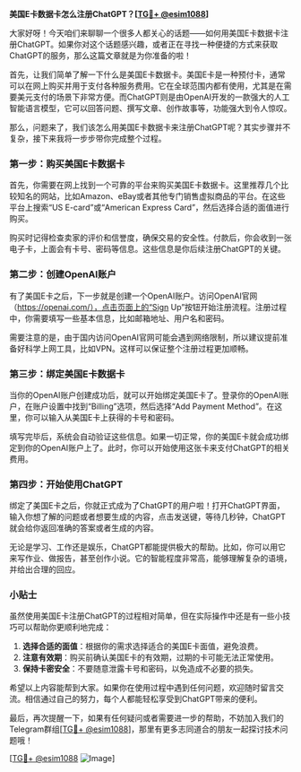 **美国E卡数据卡怎么注册ChatGPT？[[TG💪+ @esim1088](https://t.me/s/esim1088)]**

大家好呀！今天咱们来聊聊一个很多人都关心的话题——如何用美国E卡数据卡注册ChatGPT。如果你对这个话题感兴趣，或者正在寻找一种便捷的方式来获取ChatGPT的服务，那么这篇文章就是为你准备的啦！

首先，让我们简单了解一下什么是美国E卡数据卡。美国E卡是一种预付卡，通常可以在网上购买并用于支付各种服务费用。它在全球范围内都有使用，尤其是在需要美元支付的场景下非常方便。而ChatGPT则是由OpenAI开发的一款强大的人工智能语言模型，它可以回答问题、撰写文章、创作故事等，功能强大到令人惊叹。

那么，问题来了，我们该怎么用美国E卡数据卡来注册ChatGPT呢？其实步骤并不复杂，接下来我将一步步带你完成整个过程。

### 第一步：购买美国E卡数据卡

首先，你需要在网上找到一个可靠的平台来购买美国E卡数据卡。这里推荐几个比较知名的网站，比如Amazon、eBay或者其他专门销售虚拟商品的平台。在这些平台上搜索“US E-card”或“American Express Card”，然后选择合适的面值进行购买。

购买时记得检查卖家的评价和信誉度，确保交易的安全性。付款后，你会收到一张电子卡，上面会有卡号、密码等信息。这些信息是你后续注册ChatGPT的关键。

### 第二步：创建OpenAI账户

有了美国E卡之后，下一步就是创建一个OpenAI账户。访问OpenAI官网（https://openai.com/），点击页面上的“Sign Up”按钮开始注册流程。注册过程中，你需要填写一些基本信息，比如邮箱地址、用户名和密码。

需要注意的是，由于国内访问OpenAI官网可能会遇到网络限制，所以建议提前准备好科学上网工具，比如VPN。这样可以保证整个注册过程更加顺畅。

### 第三步：绑定美国E卡数据卡

当你的OpenAI账户创建成功后，就可以开始绑定美国E卡了。登录你的OpenAI账户，在账户设置中找到“Billing”选项，然后选择“Add Payment Method”。在这里，你可以输入从美国E卡上获得的卡号和密码。

填写完毕后，系统会自动验证这些信息。如果一切正常，你的美国E卡就会成功绑定到你的OpenAI账户上了。此时，你可以开始使用这张卡来支付ChatGPT的相关费用。

### 第四步：开始使用ChatGPT

绑定了美国E卡之后，你就正式成为了ChatGPT的用户啦！打开ChatGPT界面，输入你想了解的问题或者想要生成的内容，点击发送键，等待几秒钟，ChatGPT就会给你返回准确的答案或者生成的内容。

无论是学习、工作还是娱乐，ChatGPT都能提供极大的帮助。比如，你可以用它来写作业、做报告，甚至创作小说。它的智能程度非常高，能够理解复杂的语境，并给出合理的回应。

### 小贴士

虽然使用美国E卡注册ChatGPT的过程相对简单，但在实际操作中还是有一些小技巧可以帮助你更顺利地完成：

1. **选择合适的面值**：根据你的需求选择适合的美国E卡面值，避免浪费。
2. **注意有效期**：购买前确认美国E卡的有效期，过期的卡可能无法正常使用。
3. **保持卡密安全**：不要随意泄露卡号和密码，以免造成不必要的损失。

希望以上内容能帮到大家。如果你在使用过程中遇到任何问题，欢迎随时留言交流。相信通过自己的努力，每个人都能轻松享受到ChatGPT带来的便利。

最后，再次提醒一下，如果有任何疑问或者需要进一步的帮助，不妨加入我们的Telegram群组[[TG💪+ @esim1088](https://t.me/s/esim1088)]，那里有更多志同道合的朋友一起探讨技术问题哦！

[[TG💪+ @esim1088](https://t.me/s/esim1088) ![Image](https://i.postimg.cc/4NQfJmqS/Snipaste-2025-05-13-00-14-12.png)]